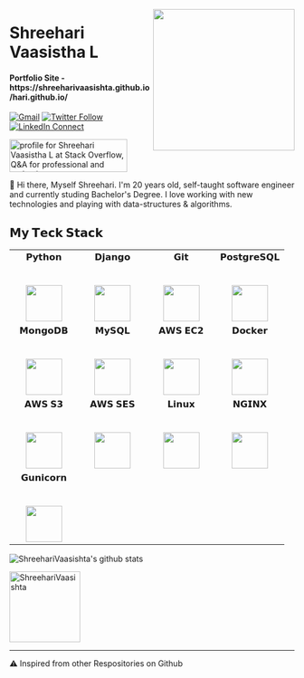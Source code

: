 <a target="_blank" href="https://shreeharivaasishta.github.io/hari.github.io/"><img width="250" align="right" src="https://media1.giphy.com/media/f3iwJFOVOwuy7K6FFw/giphy.gif"></a>

# Shreehari Vaasistha L
<h4>Portfolio Site - https://shreeharivaasishta.github.io/hari.github.io/</h4>

[![Gmail](https://img.shields.io/badge/gmail-%23B23121.svg?&style=for-the-badge&logo=gmail&logoColor=white
)](mailto:shreehari9481@gmail.com?subject=From%20GitHub&cc=shreehari9481@gmail.com&body=Hi,%20there.%20Found%20you%20from%20GitHub.)
[![Twitter Follow](https://img.shields.io/badge/twitter-%231DA1F2.svg?&style=for-the-badge&logo=twitter&logoColor=white)](https://twitter.com/Hary86389970)
[![LinkedIn Connect](https://img.shields.io/badge/linkedin-%230077B5.svg?&style=for-the-badge&logo=linkedin&logoColor=white)](https://www.linkedin.com/in/shreehari-vaasistha-l/)

<a href="https://stackoverflow.com/users/11481441/shreehari-vaasistha-l"><img src="https://stackoverflow.com/users/flair/11481441.png?theme=dark" width="208" height="58" alt="profile for Shreehari Vaasistha L at Stack Overflow, Q&amp;A for professional and enthusiast programmers" title="profile for Shreehari Vaasistha L at Stack Overflow, Q&amp;A for professional and enthusiast programmers"></a>

:wave: Hi there, Myself Shreehari. I'm 20 years old, self-taught software engineer and currently studing Bachelor's Degree. I love working with new technologies and playing with data-structures & algorithms.
## 𝗠𝘆 𝗧𝗲𝗰𝗸 𝗦𝘁𝗮𝗰𝗸

<table>
  <tbody>
    <tr valign="top">
      <td width="25%" align="center">
        <span>𝗣𝘆𝘁𝗵𝗼𝗻</span><br><br><br>
        <img height="64px" src="https://www.python.org/static/community_logos/python-logo-generic.svg">
      </td>
      <td width="25%" align="center">
        <span>𝗗𝗷𝗮𝗻𝗴𝗼</span><br><br><br>
        <img height="64px" src="https://cdn.svgporn.com/logos/django.svg">
      </td>
      <td width="25%" align="center">
        <span>𝗚𝗶𝘁</span><br><br><br>
        <img height="64px" src="https://cdn.svgporn.com/logos/git-icon.svg">
      </td>
      <td width="25%" align="center">
        <span>𝗣𝗼𝘀𝘁𝗴𝗿𝗲𝗦𝗤𝗟</span><br><br><br>
        <img height="64px" src="https://cdn.svgporn.com/logos/postgresql.svg">
      </td>        
    </tr>
    <tr valign="top">    
      <td width="25%" align="center">
        <span>𝗠𝗼𝗻𝗴𝗼𝗗𝗕</span><br><br><br>
        <img height="64px" src="https://cdn.svgporn.com/logos/mongodb.svg">
      </td>
      <td width="25%" align="center">
        <span>𝗠𝘆𝗦𝗤𝗟</span><br><br><br>
        <img height="64px" src="https://cdn.svgporn.com/logos/mysql.svg">
      </td>
      <td width="25%" align="center">
        <span>𝗔𝗪𝗦 𝗘𝗖𝟮</span><br><br><br>
        <img height="64px" src="https://cdn.svgporn.com/logos/aws-ec2.svg">
      </td>
      <td width="25%" align="center">
        <span>𝗗𝗼𝗰𝗸𝗲𝗿</span><br><br><br>
        <img height="64px" src="https://cdn.svgporn.com/logos/docker-icon.svg">
      </td>      
    </tr>
    <tr valign="top">
      <td width="25%" align="center">
        <span>𝗔𝗪𝗦 𝗦𝟯</span><br><br><br>
        <img height="64px" src="https://cdn.svgporn.com/logos/aws-s3.svg">
      </td>
      <td width="25%" align="center">
        <span>𝗔𝗪𝗦 𝗦𝗘𝗦</span><br><br><br>
        <img height="64px" src="https://cdn.svgporn.com/logos/aws-ses.svg">
      </td>
      <td width="25%" align="center">
        <span>𝗟𝗶𝗻𝘂𝘅</span><br><br><br>
        <img height="64px" src="https://cdn.svgporn.com/logos/linux-tux.svg">
      </td>
      <td width="25%" align="center">
        <span>𝗡𝗚𝗜𝗡𝗫</span><br><br><br>
        <img height="64px" src="https://quiksite.com/wp-content/uploads/2016/09/Nginx-Logo-02.png">
      </td>      
    </tr>
    <tr valign="top">
      <td width="25%" align="center">
        <span>𝗚𝘂𝗻𝗶𝗰𝗼𝗿𝗻</span><br><br><br>
        <img height="64px" src="https://cdn.worldvectorlogo.com/logos/gunicorn.svg">
      </td>      
    </tr>    
  </tbody>
</table>

![ShreehariVaasishta's github stats](https://github-readme-stats.vercel.app/api?username=ShreehariVaasishta&hide=["issues"]&show_icons=true&bg_color=black)

<p align="left"><img width="125" src="https://komarev.com/ghpvc/?username=ShreehariVaasishta&style=flat-square" alt="ShreehariVaasishta"></p>

---
⚠️ Inspired from other Respositories on Github
